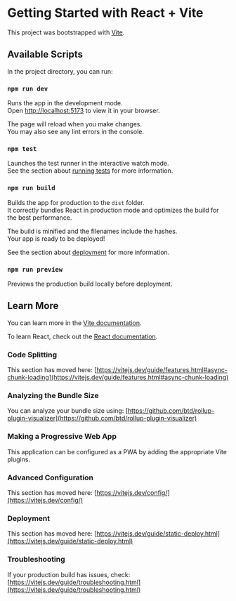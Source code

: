 # Getting Started with React + Vite

This project was bootstrapped with [Vite](https://vitejs.dev/).

## Available Scripts

In the project directory, you can run:

### `npm run dev`

Runs the app in the development mode.\
Open [http://localhost:5173](http://localhost:5173) to view it in your browser.

The page will reload when you make changes.\
You may also see any lint errors in the console.

### `npm test`

Launches the test runner in the interactive watch mode.\
See the section about [running tests](https://vitest.dev/guide/) for more information.

### `npm run build`

Builds the app for production to the `dist` folder.\
It correctly bundles React in production mode and optimizes the build for the best performance.

The build is minified and the filenames include the hashes.\
Your app is ready to be deployed!

See the section about [deployment](https://vitejs.dev/guide/static-deploy.html) for more information.

### `npm run preview`

Previews the production build locally before deployment.

## Learn More

You can learn more in the [Vite documentation](https://vitejs.dev/).

To learn React, check out the [React documentation](https://reactjs.org/).

### Code Splitting

This section has moved here: [https://vitejs.dev/guide/features.html#async-chunk-loading](https://vitejs.dev/guide/features.html#async-chunk-loading)

### Analyzing the Bundle Size

You can analyze your bundle size using: [https://github.com/btd/rollup-plugin-visualizer](https://github.com/btd/rollup-plugin-visualizer)

### Making a Progressive Web App

This application can be configured as a PWA by adding the appropriate Vite plugins.

### Advanced Configuration

This section has moved here: [https://vitejs.dev/config/](https://vitejs.dev/config/)

### Deployment

This section has moved here: [https://vitejs.dev/guide/static-deploy.html](https://vitejs.dev/guide/static-deploy.html)

### Troubleshooting

If your production build has issues, check: [https://vitejs.dev/guide/troubleshooting.html](https://vitejs.dev/guide/troubleshooting.html)